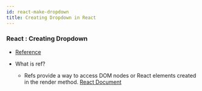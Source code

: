 ```yaml
---
id: react-make-dropdown
title: Creating Dropdown in React
---
```


### React : Creating Dropdown

- [Reference](https://codedaily.io/tutorials/63/Create-a-Dropdown-in-React-that-Closes-When-the-Body-is-Clicked)

- What is ref?
  - Refs provide a way to access DOM nodes or React elements created in the render method. [React Document](https://reactjs.org/docs/refs-and-the-dom.html)
